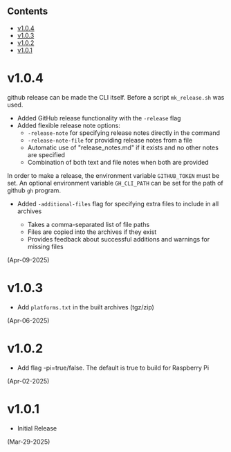 ## Contents

- [v1.0.4](#v104)
- [v1.0.3](#v103)
- [v1.0.2](#v102)
- [v1.0.1](#v101)

# v1.0.4
github release can be made the CLI itself. Before a script `mk_release.sh` was used.
- Added GitHub release functionality with the `-release` flag
- Added flexible release note options:
  - `-release-note` for specifying release notes directly in the command
  - `-release-note-file` for providing release notes from a file
  - Automatic use of "release_notes.md" if it exists and no other notes are specified
  - Combination of both text and file notes when both are provided

In order to make a release, the environment variable `GITHUB_TOKEN` must be
set. An optional environment variable `GH_CLI_PATH` can be set for the path
of github `gh` program.

- Added `-additional-files` flag for specifying extra files to include in all archives

  - Takes a comma-separated list of file paths
  - Files are copied into the archives if they exist
  - Provides feedback about successful additions and warnings for missing files

(Apr-09-2025)

# v1.0.3

- Add `platforms.txt` in the built archives (tgz/zip)

(Apr-06-2025)

# v1.0.2

- Add flag -pi=true/false. The default is true to build for Raspberry Pi

(Apr-02-2025)

# v1.0.1

- Initial Release

(Mar-29-2025)

